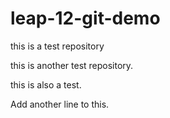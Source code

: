 # leap-12-git-demo
this is a test repository

this is another test repository.

this is also a test.

Add another line to this. 